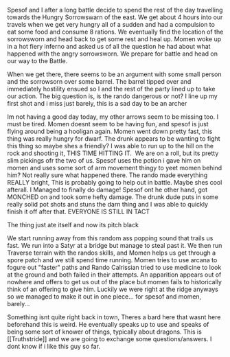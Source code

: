 Spesof and I after a long battle decide to spend the rest of the day travelling towards the Hungry Sorrowswarn of the east. We get about 4 hours into our travels when we get very hungry all of a sudden and had a compulsion to eat some food and consume 8 rations. We eventually find the location of the sorrowsworn and head back to get some rest and heal up. Momen woke up in a hot fiery inferno and asked us of all the question he had about what happened with the angry sorrowsworn. We prepare for battle and head on our way to the Battle.

When we get there, there seems to be an argument with some small person and the sorrowsorn over some barrel. The barrel tipped over and immediately hostility ensued so I and the rest of the party lined up to take our action. The big question is, is the rando dangerous or not? I line up my first shot and i miss just barely, this is a sad day to be an archer

Im not having a good day today, my other arrows seem to be missing too. I must be tired. Momen doesnt seem to be having fun, and spesof is just flying around being a hooligan again. Momen went down pretty fast, this thing was really hungry for dwarf. The drunk appears to be wanting to fight this thing so maybe shes a friendly? I was able to run up to the hill on the rock and shooting it, THIS TIME HITTING IT.  We are on a roll, but its pretty slim pickings ofr the two of us. Spesof uses the potion i gave him on momen and uses some sort of arm movement thingy to yeet momen behind him? Not really sure what happened there. The rando made everything REALLY bright, This is probably going to help out in battle. Maybe shes cool afterall. I Managed to finally do damage! Spesof ont he other hand, got MONCHED on and took some hefty damage. The drunk dude puts in some really solid pot shots and stuns the darn thing and I was able to quickly finish it off after that. EVERYONE IS STILL IN TACT

The thing just ate itself and now its pitch black

We start running away from this random ass popping sound that trails us fast. We run into a Satyr at a bridge but manage to steal past it. We then run Traverse terrain with the randos skills, and Momen helps us get through a spore patch and we still spend time running. Momen tries to use arcana to fogure out "faster" paths and Rando Calrissian tried to use medicine to look at the ground and both failed in their attempts. An apparition appears out of nowhere and offers to get us out of the place but momen fails to historically think of an offering to give him. Luckily we were right at the ridge anyways so we managed to make it out in one piece... for spesof and momen, barely...

Something isnt quite right back in town, Theres a bard here that wasnt here beforehand this is weird. He eventually speaks up to use and speaks of being some sort of knower of things, typically about dragons. This is [[Truthstride]] and we are going to exchange some questions/answers. I dont know if i like this guy so far.